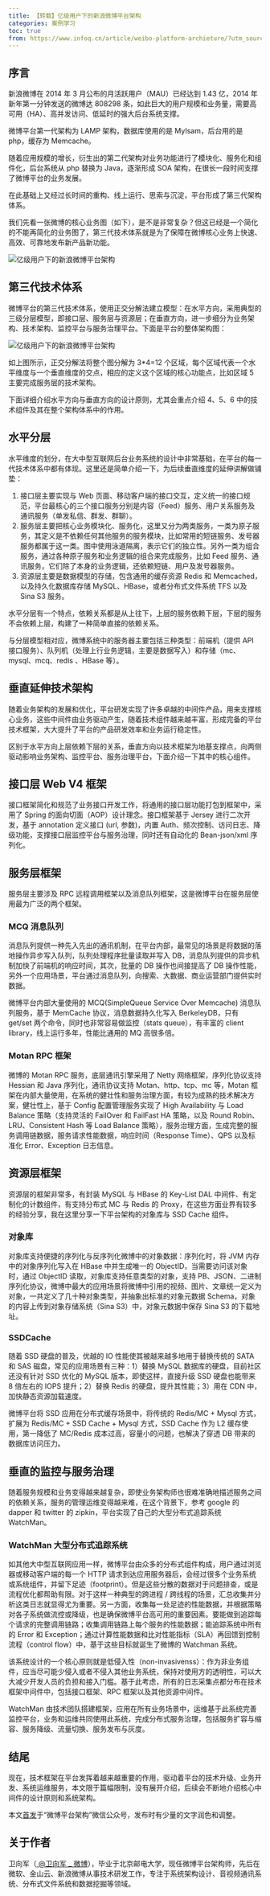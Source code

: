 ```yaml
---
title: 【转载】亿级用户下的新浪微博平台架构
categories: 案例学习
toc: true
from: https://www.infoq.cn/article/weibo-platform-archieture/?utm_source=articles_about_evaluation&utm_medium=link&utm_campaign=evaluation
---
```


## 序言

新浪微博在 2014 年 3 月公布的月活跃用户（MAU）已经达到 1.43 亿，2014 年新年第一分钟发送的微博达 808298 条，如此巨大的用户规模和业务量，需要高可用（HA）、高并发访问、低延时的强大后台系统支撑。

微博平台第一代架构为 LAMP 架构，数据库使用的是 MyIsam，后台用的是 php，缓存为 Memcache。

随着应用规模的增长，衍生出的第二代架构对业务功能进行了模块化、服务化和组件化，后台系统从 php 替换为 Java，逐渐形成 SOA 架构，在很长一段时间支撑了微博平台的业务发展。

在此基础上又经过长时间的重构、线上运行、思索与沉淀，平台形成了第三代架构体系。

我们先看一张微博的核心业务图（如下），是不是非常复杂？但这已经是一个简化的不能再简化的业务图了，第三代技术体系就是为了保障在微博核心业务上快速、高效、可靠地发布新产品新功能。

![亿级用户下的新浪微博平台架构](sina/eaede3ca4a378072c41bc84afa549b76.png)

## 第三代技术体系

微博平台的第三代技术体系，使用正交分解法建立模型：在水平方向，采用典型的三级分层模型，即接口层、服务层与资源层；在垂直方向，进一步细分为业务架构、技术架构、监控平台与服务治理平台。下面是平台的整体架构图：

![亿级用户下的新浪微博平台架构](sina/9806c57d77da35fe0d5c1c3cc06e6178.png)

如上图所示，正交分解法将整个图分解为 3*4=12 个区域，每个区域代表一个水平维度与一个垂直维度的交点，相应的定义这个区域的核心功能点，比如区域 5 主要完成服务层的技术架构。

下面详细介绍水平方向与垂直方向的设计原则，尤其会重点介绍 4、5、6 中的技术组件及其在整个架构体系中的作用。

## 水平分层

水平维度的划分，在大中型互联网后台业务系统的设计中非常基础，在平台的每一代技术体系中都有体现。这里还是简单介绍一下，为后续垂直维度的延伸讲解做铺垫：

1. 接口层主要实现与 Web 页面、移动客户端的接口交互，定义统一的接口规范，平台最核心的三个接口服务分别是内容（Feed）服务、用户关系服务及通讯服务（单发私信、群发、群聊）。
2. 服务层主要把核心业务模块化、服务化，这里又分为两类服务，一类为原子服务，其定义是不依赖任何其他服务的服务模块，比如常用的短链服务、发号器服务都属于这一类。图中使用泳道隔离，表示它们的独立性。另外一类为组合服务，通过各种原子服务和业务逻辑的组合来完成服务，比如 Feed 服务、通讯服务，它们除了本身的业务逻辑，还依赖短链、用户及发号器服务。
3. 资源层主要是数据模型的存储，包含通用的缓存资源 Redis 和 Memcached，以及持久化数据库存储 MySQL、HBase，或者分布式文件系统 TFS 以及 Sina S3 服务。

水平分层有一个特点，依赖关系都是从上往下，上层的服务依赖下层，下层的服务不会依赖上层，构建了一种简单直接的依赖关系。

与分层模型相对应，微博系统中的服务器主要包括三种类型：前端机（提供 API 接口服务）、队列机（处理上行业务逻辑，主要是数据写入）和存储（mc、mysql、mcq、redis 、HBase 等）。

## 垂直延伸技术架构

随着业务架构的发展和优化，平台研发实现了许多卓越的中间件产品，用来支撑核心业务，这些中间件由业务驱动产生，随着技术组件越来越丰富，形成完备的平台技术框架，大大提升了平台的产品研发效率和业务运行稳定性。

区别于水平方向上层依赖下层的关系，垂直方向以技术框架为地基支撑点，向两侧驱动影响业务架构、监控平台、服务治理平台，下面介绍一下其中的核心组件。

## 接口层 Web V4 框架

接口框架简化和规范了业务接口开发工作，将通用的接口层功能打包到框架中，采用了 Spring 的面向切面（AOP）设计理念。接口框架基于 Jersey 进行二次开发，基于 annotation 定义接口 (url, 参数)，内置 Auth、频次控制、访问日志、降级功能，支撑接口层监控平台与服务治理，同时还有自动化的 Bean-json/xml 序列化。

## 服务层框架

服务层主要涉及 RPC 远程调用框架以及消息队列框架，这是微博平台在服务层使用最为广泛的两个框架。

### MCQ 消息队列

消息队列提供一种先入先出的通讯机制，在平台内部，最常见的场景是将数据的落地操作异步写入队列，队列处理程序批量读取并写入 DB，消息队列提供的异步机制加快了前端机的响应时间，其次，批量的 DB 操作也间接提高了 DB 操作性能，另外一个应用场景，平台通过消息队列，向搜索、大数据、商业运营部门提供实时数据。

微博平台内部大量使用的 MCQ(SimpleQueue Service Over Memcache) 消息队列服务，基于 MemCache 协议，消息数据持久化写入 BerkeleyDB，只有 get/set 两个命令，同时也非常容易做监控（stats queue），有丰富的 client library，线上运行多年，性能比通用的 MQ 高很多倍。

### Motan RPC 框架

微博的 Motan RPC 服务，底层通讯引擎采用了 Netty 网络框架，序列化协议支持 Hessian 和 Java 序列化，通讯协议支持 Motan、http、tcp、mc 等，Motan 框架在内部大量使用，在系统的健壮性和服务治理方面，有较为成熟的技术解决方案，健壮性上，基于 Config 配置管理服务实现了 High Availability 与 Load Balance 策略（支持灵活的 FailOver 和 FailFast HA 策略，以及 Round Robin、LRU、Consistent Hash 等 Load Balance 策略），服务治理方面，生成完整的服务调用链数据，服务请求性能数据，响应时间（Response Time）、QPS 以及标准化 Error、Exception 日志信息。

## 资源层框架

资源层的框架非常多，有封装 MySQL 与 HBase 的 Key-List DAL 中间件、有定制化的计数组件，有支持分布式 MC 与 Redis 的 Proxy，在这些方面业界有较多的经验分享，我在这里分享一下平台架构的对象库与 SSD Cache 组件。

### 对象库

对象库支持便捷的序列化与反序列化微博中的对象数据：序列化时，将 JVM 内存中的对象序列化写入在 HBase 中并生成唯一的 ObjectID，当需要访问该对象时，通过 ObjectID 读取，对象库支持任意类型的对象，支持 PB、JSON、二进制序列化协议，微博中最大的应用场景将微博中引用的视频、图片、文章统一定义为对象，一共定义了几十种对象类型，并抽象出标准的对象元数据 Schema，对象的内容上传到对象存储系统（Sina S3）中，对象元数据中保存 Sina S3 的下载地址。

### SSDCache

随着 SSD 硬盘的普及，优越的 IO 性能使其被越来越多地用于替换传统的 SATA 和 SAS 磁盘，常见的应用场景有三种：1）替换 MySQL 数据库的硬盘，目前社区还没有针对 SSD 优化的 MySQL 版本，即使这样，直接升级 SSD 硬盘也能带来 8 倍左右的 IOPS 提升；2）替换 Redis 的硬盘，提升其性能；3）用在 CDN 中，加快静态资源加载速度。

微博平台将 SSD 应用在分布式缓存场景中，将传统的 Redis/MC + Mysql 方式，扩展为 Redis/MC + SSD Cache + Mysql 方式，SSD Cache 作为 L2 缓存使用，第一降低了 MC/Redis 成本过高，容量小的问题，也解决了穿透 DB 带来的数据库访问压力。

## 垂直的监控与服务治理

随着服务规模和业务变得越来越复杂，即使业务架构师也很难准确地描述服务之间的依赖关系，服务的管理运维变得越来难，在这个背景下，参考 google 的 dapper 和 twitter 的 zipkin，平台实现了自己的大型分布式追踪系统 WatchMan。

### WatchMan 大型分布式追踪系统

如其他大中型互联网应用一样，微博平台由众多的分布式组件构成，用户通过浏览器或移动客户端的每一个 HTTP 请求到达应用服务器后，会经过很多个业务系统或系统组件，并留下足迹（footprint）。但是这些分散的数据对于问题排查，或是流程优化都帮助有限。对于这样一种典型的跨进程 / 跨线程的场景，汇总收集并分析这类日志就显得尤为重要。另一方面，收集每一处足迹的性能数据，并根据策略对各子系统做流控或降级，也是确保微博平台高可用的重要因素。要能做到追踪每个请求的完整调用链路；收集调用链路上每个服务的性能数据；能追踪系统中所有的 Error 和 Exception；通过计算性能数据和比对性能指标（SLA）再回馈到控制流程（control flow）中，基于这些目标就诞生了微博的 Watchman 系统。

该系统设计的一个核心原则就是低侵入性（non-invasivenss）：作为非业务组件，应当尽可能少侵入或者不侵入其他业务系统，保持对使用方的透明性，可以大大减少开发人员的负担和接入门槛。基于此考虑，所有的日志采集点都分布在技术框架中间件中，包括接口框架、RPC 框架以及其他资源中间件。

WatchMan 由技术团队搭建框架，应用在所有业务场景中，运维基于此系统完善监控平台，业务和运维共同使用此系统，完成分布式服务治理，包括服务扩容与缩容、服务降级、流量切换、服务发布与灰度。

## 结尾

现在，技术框架在平台发挥着越来越重要的作用，驱动着平台的技术升级、业务开发、系统运维服务，本文限于篇幅限制，没有展开介绍，后续会不断地介绍核心中间件的设计原则和系统架构。

本文[首发](http://mp.weixin.qq.com/s?__biz=MzA4ODAyOTI4Ng==&mid=201317014&idx=1&sn=51d985f13d2d22f7c49654ef7cda0167#rd)于“微博平台架构”微信公众号，发布时有少量的文字润色和调整。

## 关于作者

卫向军（[ @卫向军 _ 微博](http://weibo.com/xiangjunwei)），毕业于北京邮电大学，现任微博平台架构师，先后在微软、金山云、新浪微博从事技术研发工作，专注于系统架构设计、音视频通讯系统、分布式文件系统和数据挖掘等领域。